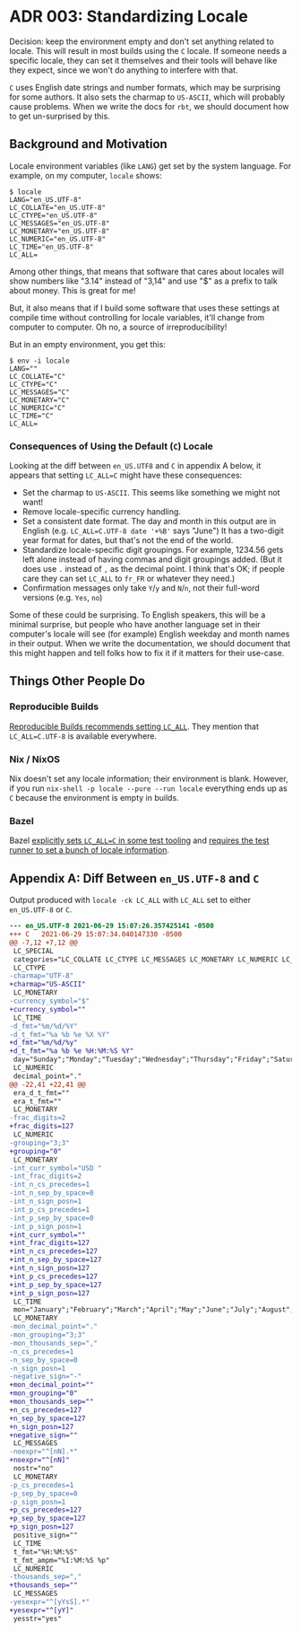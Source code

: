 # ADR 003: Standardizing Locale

Decision: keep the environment empty and don't set anything related to locale.
This will result in most builds using the `C` locale.
If someone needs a specific locale, they can set it themselves and their tools will behave like they expect, since we won't do anything to interfere with that.

`C` uses English date strings and number formats, which may be surprising for some authors.
It also sets the charmap to `US-ASCII`, which will probably cause problems.
When we write the docs for `rbt`, we should document how to get un-surprised by this.

## Background and Motivation

Locale environment variables (like `LANG`) get set by the system language.
For example, on my computer, `locale` shows:

```
$ locale
LANG="en_US.UTF-8"
LC_COLLATE="en_US.UTF-8"
LC_CTYPE="en_US.UTF-8"
LC_MESSAGES="en_US.UTF-8"
LC_MONETARY="en_US.UTF-8"
LC_NUMERIC="en_US.UTF-8"
LC_TIME="en_US.UTF-8"
LC_ALL=
```

Among other things, that means that software that cares about locales will show numbers like "3.14" instead of "3,14" and use "$" as a prefix to talk about money.
This is great for me!

But, it also means that if I build some software that uses these settings at compile time without controlling for locale variables, it'll change from computer to computer.
Oh no, a source of irreproducibility!

But in an empty environment, you get this:

```
$ env -i locale
LANG=""
LC_COLLATE="C"
LC_CTYPE="C"
LC_MESSAGES="C"
LC_MONETARY="C"
LC_NUMERIC="C"
LC_TIME="C"
LC_ALL=
```

### Consequences of Using the Default (`C`) Locale

Looking at the diff between `en_US.UTF8` and `C` in appendix A below, it appears that setting `LC_ALL=C` might have these consequences:

- Set the charmap to `US-ASCII`.
  This seems like something we might not want!
- Remove locale-specific currency handling.
- Set a consistent date format.
  The day and month in this output are in English (e.g. `LC_ALL=C.UTF-8 date '+%B'` says "June")
  It has a two-digit year format for dates, but that's not the end of the world.
- Standardize locale-specific digit groupings.
  For example, 1234.56 gets left alone instead of having commas and digit groupings added.
  (But it does use `.` instead of `,` as the decimal point.
  I think that's OK; if people care they can set `LC_ALL` to `fr_FR` or whatever they need.)
- Confirmation messages only take `Y`/`y` and `N`/`n`, not their full-word versions (e.g. `Yes`, `no`)

Some of these could be surprising.
To English speakers, this will be a minimal surprise, but people who have another language set in their computer's locale will see (for example) English weekday and month names in their output.
When we write the documentation, we should document that this might happen and tell folks how to fix it if it matters for their use-case.

## Things Other People Do

### Reproducible Builds

[Reproducible Builds recommends setting `LC_ALL`](https://reproducible-builds.org/docs/locales/).
They mention that `LC_ALL=C.UTF-8` is available everywhere.

### Nix / NixOS

Nix doesn't set any locale information; their environment is blank.
However, if you run `nix-shell -p locale --pure --run locale` everything ends up as `C` because the environment is empty in builds.

### Bazel

Bazel [explicitly sets `LC_ALL=C` in some test tooling](https://github.com/bazelbuild/bazel/search?q=LC_ALL) and [requires the test runner to set a bunch of locale information](https://docs.bazel.build/versions/main/test-encyclopedia.html#initial-conditions).

## Appendix A: Diff Between `en_US.UTF-8` and `C`

Output produced with `locale -ck LC_ALL` with `LC_ALL` set to either `en_US.UTF-8` or `C`.

```diff
--- en_US.UTF-8	2021-06-29 15:07:26.357425141 -0500
+++ C	2021-06-29 15:07:34.040147330 -0500
@@ -7,12 +7,12 @@
 LC_SPECIAL
 categories="LC_COLLATE LC_CTYPE LC_MESSAGES LC_MONETARY LC_NUMERIC LC_TIME"
 LC_CTYPE
-charmap="UTF-8"
+charmap="US-ASCII"
 LC_MONETARY
-currency_symbol="$"
+currency_symbol=""
 LC_TIME
-d_fmt="%m/%d/%Y"
-d_t_fmt="%a %b %e %X %Y"
+d_fmt="%m/%d/%y"
+d_t_fmt="%a %b %e %H:%M:%S %Y"
 day="Sunday";"Monday";"Tuesday";"Wednesday";"Thursday";"Friday";"Saturday"
 LC_NUMERIC
 decimal_point="."
@@ -22,41 +22,41 @@
 era_d_t_fmt=""
 era_t_fmt=""
 LC_MONETARY
-frac_digits=2
+frac_digits=127
 LC_NUMERIC
-grouping="3;3"
+grouping="0"
 LC_MONETARY
-int_curr_symbol="USD "
-int_frac_digits=2
-int_n_cs_precedes=1
-int_n_sep_by_space=0
-int_n_sign_posn=1
-int_p_cs_precedes=1
-int_p_sep_by_space=0
-int_p_sign_posn=1
+int_curr_symbol=""
+int_frac_digits=127
+int_n_cs_precedes=127
+int_n_sep_by_space=127
+int_n_sign_posn=127
+int_p_cs_precedes=127
+int_p_sep_by_space=127
+int_p_sign_posn=127
 LC_TIME
 mon="January";"February";"March";"April";"May";"June";"July";"August";"September";"October";"November";"December"
 LC_MONETARY
-mon_decimal_point="."
-mon_grouping="3;3"
-mon_thousands_sep=","
-n_cs_precedes=1
-n_sep_by_space=0
-n_sign_posn=1
-negative_sign="-"
+mon_decimal_point=""
+mon_grouping="0"
+mon_thousands_sep=""
+n_cs_precedes=127
+n_sep_by_space=127
+n_sign_posn=127
+negative_sign=""
 LC_MESSAGES
-noexpr="^[nN].*"
+noexpr="^[nN]"
 nostr="no"
 LC_MONETARY
-p_cs_precedes=1
-p_sep_by_space=0
-p_sign_posn=1
+p_cs_precedes=127
+p_sep_by_space=127
+p_sign_posn=127
 positive_sign=""
 LC_TIME
 t_fmt="%H:%M:%S"
 t_fmt_ampm="%I:%M:%S %p"
 LC_NUMERIC
-thousands_sep=","
+thousands_sep=""
 LC_MESSAGES
-yesexpr="^[yYsS].*"
+yesexpr="^[yY]"
 yesstr="yes"
```
